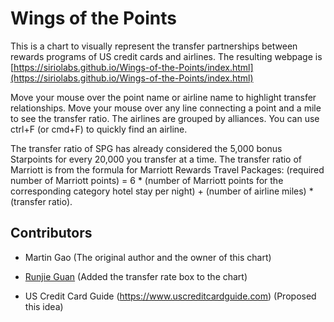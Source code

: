 # Wings of the Points

This is a chart to visually represent the transfer partnerships between rewards programs of US credit cards and airlines. The resulting webpage is [https://siriolabs.github.io/Wings-of-the-Points/index.html](https://siriolabs.github.io/Wings-of-the-Points/index.html)

Move your mouse over the point name or airline name to highlight transfer relationships. Move your mouse over any line connecting a point and a mile to see the transfer ratio. The airlines are grouped by alliances. You can use ctrl+F (or cmd+F) to quickly find an airline.

The transfer ratio of SPG has already considered the 5,000 bonus Starpoints for every 20,000 you transfer at a time. The transfer ratio of Marriott is from the formula for Marriott Rewards Travel Packages: (required number of Marriott points) = 6 * (number of Marriott points for the corresponding category hotel stay per night) + (number of airline miles) * (transfer ratio).

## Contributors

* Martin Gao (The original author and the owner of this chart)

* [Runjie Guan](http://anoxic.me) (Added the transfer rate box to the chart)

* US Credit Card Guide (https://www.uscreditcardguide.com) (Proposed this idea)
